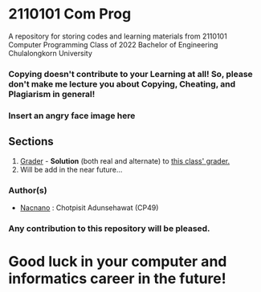 # 2110101 Com Prog

A  repository for storing codes and learning materials from 2110101 Computer Programming Class of 2022 Bachelor of Engineering Chulalongkorn University

### Copying doesn't contribute to your **Learning** at all! So, please don't make me lecture you about Copying, Cheating, and Plagiarism in general!

### Insert an angry face image here

## Sections
 1. [Grader](Grader) - **Solution** (both real and alternate) to [this class' grader.](https://2110101.nattee.net)
 2. Will be add in the near future...

### Author(s)
 - [Nacnano](https://github.com/Nacnano) : Chotpisit Adunsehawat (CP49)
 
 
 ### Any contribution to this repository will be pleased.
 
 # Good luck in your computer and informatics career in the future!
 
